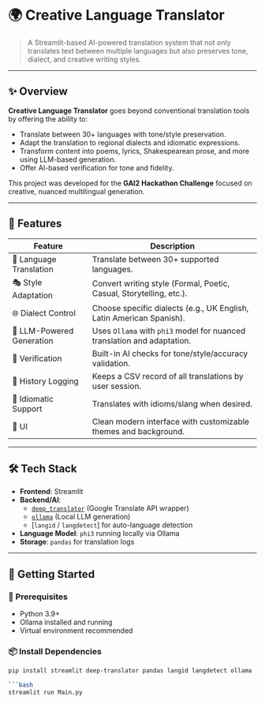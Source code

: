 # 🌍 Creative Language Translator

> A Streamlit-based AI-powered translation system that not only translates text between multiple languages but also preserves tone, dialect, and creative writing styles.

---

## ✨ Overview

**Creative Language Translator** goes beyond conventional translation tools by offering the ability to:
- Translate between 30+ languages with tone/style preservation.
- Adapt the translation to regional dialects and idiomatic expressions.
- Transform content into poems, lyrics, Shakespearean prose, and more using LLM-based generation.
- Offer AI-based verification for tone and fidelity.

This project was developed for the **GAI2 Hackathon Challenge** focused on creative, nuanced multilingual generation.

---

## 🧠 Features

| Feature                        | Description                                                                 |
|-------------------------------|-----------------------------------------------------------------------------|
| 🔁 Language Translation        | Translate between 30+ supported languages.                                 |
| 🎭 Style Adaptation            | Convert writing style (Formal, Poetic, Casual, Storytelling, etc.).        |
| 🌐 Dialect Control             | Choose specific dialects (e.g., UK English, Latin American Spanish).       |
| 🧠 LLM-Powered Generation      | Uses `Ollama` with `phi3` model for nuanced translation and adaptation.    |
| 🤖 Verification                | Built-in AI checks for tone/style/accuracy validation.                     |
| 🧾 History Logging             | Keeps a CSV record of all translations by user session.                    |
| 💬 Idiomatic Support           | Translates with idioms/slang when desired.                                 |
| 🎨 UI                          | Clean modern interface with customizable themes and background.            |

---

## 🛠 Tech Stack

- **Frontend**: Streamlit
- **Backend/AI**:
  - [`deep_translator`](https://github.com/nidhaloff/deep-translator) (Google Translate API wrapper)
  - [`ollama`](https://ollama.com) (Local LLM generation)
  - [`langid` / `langdetect`] for auto-language detection
- **Language Model**: `phi3` running locally via Ollama
- **Storage**: `pandas` for translation logs

---

## 🚀 Getting Started

### 🔧 Prerequisites

- Python 3.9+
- Ollama installed and running
- Virtual environment recommended

### 📦 Install Dependencies

```bash
pip install streamlit deep-translator pandas langid langdetect ollama

```bash
streamlit run Main.py


